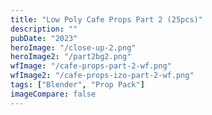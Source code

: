 ```yaml
---
title: "Low Poly Cafe Props Part 2 (25pcs)"
description: ""
pubDate: "2023"
heroImage: "/close-up-2.png"
heroImage2: "/part2bg2.png"
wfImage: "/cafe-props-part-2-wf.png"
wfImage2: "/cafe-props-izo-part-2-wf.png"
tags: ["Blender", "Prop Pack"]
imageCompare: false
---
```

